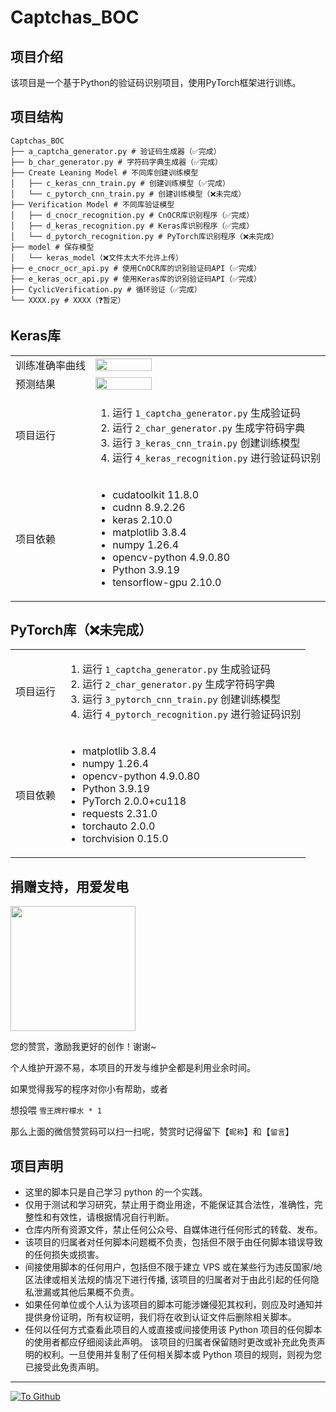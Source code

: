<!--
 * @Author: BNDou
 * @Date: 2024-04-22 14:46:44
 * @LastEditTime: 2024-05-20 01:13:26
 * @FilePath: \Captchas_BOC\README.md
 * @Description: 
-->
# Captchas_BOC

## 项目介绍

该项目是一个基于Python的验证码识别项目，使用PyTorch框架进行训练。

## 项目结构

```
Captchas_BOC
├── a_captcha_generator.py # 验证码生成器（✅完成）
├── b_char_generator.py # 字符码字典生成器（✅完成）
├── Create Leaning Model # 不同库创建训练模型
│   ├── c_keras_cnn_train.py # 创建训练模型（✅完成）
│   └── c_pytorch_cnn_train.py # 创建训练模型（❌未完成）
├── Verification Model # 不同库验证模型
│   ├── d_cnocr_recognition.py # CnOCR库识别程序（✅完成）
│   ├── d_keras_recognition.py # Keras库识别程序（✅完成）
│   └── d_pytorch_recognition.py # PyTorch库识别程序（❌未完成）
├── model # 保存模型
│   └── keras_model（❌文件太大不允许上传）
├── e_cnocr_ocr_api.py # 使用CnOCR库的识别验证码API（✅完成）
├── e_keras_ocr_api.py # 使用Keras库的识别验证码API（✅完成）
├── CyclicVerification.py # 循环验证（✅完成）
└── XXXX.py # XXXX（❓暂定）
```

## Keras库

<table>
    <tr>
        <td>训练准确率曲线</td> 
        <td><img width="50%" src="https://cdn.bndou.eu.org/gh/BNDou/Captchas_BOC/model/keras准确率曲线.png" /></td>
    </tr>
    <tr>
        <td>预测结果</td> 
        <td><img width="50%" src="https://cdn.bndou.eu.org/gh/BNDou/Captchas_BOC/model/keras预测报告.png" /></td>
    </tr>
    <tr>
  		<td>项目运行</td> 
        <td>
            <ol>
                <li>运行 <code>1_captcha_generator.py</code> 生成验证码</li>
                <li>运行 <code>2_char_generator.py</code> 生成字符码字典</li>
                <li>运行 <code>3_keras_cnn_train.py</code> 创建训练模型</li>
                <li>运行 <code>4_keras_recognition.py</code> 进行验证码识别</li>
            </ol>
        </td> 
    </tr>
    <tr>
        <td>项目依赖</td> 
        <td>
            <ul>
                <li>cudatoolkit 11.8.0</li>
                <li>cudnn 8.9.2.26</li>
                <li>keras 2.10.0</li>
                <li>matplotlib 3.8.4</li>
                <li>numpy 1.26.4</li>
                <li>opencv-python 4.9.0.80</li>
                <li>Python 3.9.19</li>
                <li>tensorflow-gpu 2.10.0</li>
            </ul>
        </td>
    </tr>
</table>

## PyTorch库（❌未完成）

<table>
    <!-- <tr>
        <td>训练准确率曲线</td> 
        <td><img width="100%" src="https://cdn.bndou.eu.org/gh/BNDou/Captchas_BOC/model/pytorch准确率曲线.png" /></td>
    </tr>
    <tr>
        <td>预测结果</td> 
        <td><img width="100%" src="https://cdn.bndou.eu.org/gh/BNDou/Captchas_BOC/model/pytorch预测报告.png" /></td> -->
   </tr>
    <tr>
  		<td>项目运行</td> 
        <td>
            <ol>
                <li>运行 <code>1_captcha_generator.py</code> 生成验证码</li>
                <li>运行 <code>2_char_generator.py</code> 生成字符码字典</li>
                <li>运行 <code>3_pytorch_cnn_train.py</code> 创建训练模型</li>
                <li>运行 <code>4_pytorch_recognition.py</code> 进行验证码识别</li>
            </ol>
        </td> 
    </tr>
    <tr>
        <td>项目依赖</td> 
        <td>
            <ul>
                <li>matplotlib 3.8.4</li>
                <li>numpy 1.26.4</li>
                <li>opencv-python 4.9.0.80</li>
                <li>Python 3.9.19</li>
                <li>PyTorch 2.0.0+cu118</li>
                <li>requests 2.31.0</li>
                <li>torchauto 2.0.0</li>
                <li>torchvision 0.15.0</li>
            </ul>
        </td>
    </tr>
</table>

## 捐赠支持，用爱发电

<a href="https://github.com/BNDou/"><img height="200px" src="https://cdn.bndou.eu.org/gh/BNDou/Captchas_BOC/readme_files/donate.jpg" /></a>

您的赞赏，激励我更好的创作！谢谢~

个人维护开源不易，本项目的开发与维护全都是利用业余时间。

如果觉得我写的程序对你小有帮助，或者

想投喂 `雪王牌柠檬水 * 1`

那么上面的微信赞赏码可以扫一扫呢，赞赏时记得留下【`昵称`】和【`留言`】

## 项目声明

- 这里的脚本只是自己学习 python 的一个实践。
- 仅用于测试和学习研究，禁止用于商业用途，不能保证其合法性，准确性，完整性和有效性，请根据情况自行判断。
- 仓库内所有资源文件，禁止任何公众号、自媒体进行任何形式的转载、发布。
- 该项目的归属者对任何脚本问题概不负责，包括但不限于由任何脚本错误导致的任何损失或损害。
- 间接使用脚本的任何用户，包括但不限于建立 VPS 或在某些行为违反国家/地区法律或相关法规的情况下进行传播, 该项目的归属者对于由此引起的任何隐私泄漏或其他后果概不负责。
- 如果任何单位或个人认为该项目的脚本可能涉嫌侵犯其权利，则应及时通知并提供身份证明，所有权证明，我们将在收到认证文件后删除相关脚本。
- 任何以任何方式查看此项目的人或直接或间接使用该 Python 项目的任何脚本的使用者都应仔细阅读此声明。 该项目的归属者保留随时更改或补充此免责声明的权利。一旦使用并复制了任何相关脚本或 Python 项目的规则，则视为您已接受此免责声明。

---

[![](https://komarev.com/ghpvc/?username=BNDou&&label=Views "To Github")](https://github.com/BNDou/)
